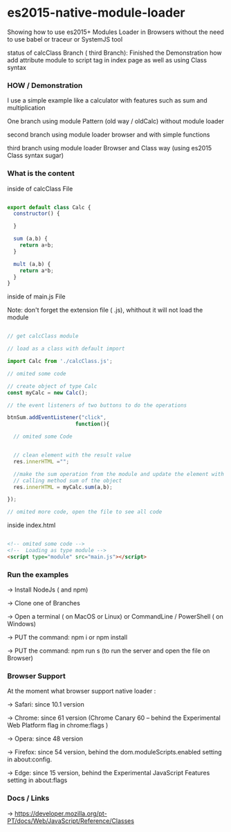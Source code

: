 # es2015-native-module-loader

Showing how to use es2015+ Modules Loader in Browsers without the need to use babel or traceur or SystemJS tool

status of calcClass Branch ( third Branch): Finished the Demonstration how add attribute module to script tag in index page as well as using Class syntax

### HOW /  Demonstration


I use a simple example like a calculator with features such as sum and multiplication

One branch using module Pattern (old way / oldCalc) without module loader

second branch using module loader browser and with simple functions

third branch using module loader Browser and Class way (using es2015 Class syntax sugar)

### What is the content

inside of calcClass File


``` JavaScript

export default class Calc {
  constructor() {

  }

  sum (a,b) {
    return a+b;
  }

  mult (a,b) {
    return a*b;
  }
}

```

inside of main.js File

Note: don't forget the extension file ( .js), whithout it will not load the module

``` JavaScript

// get calcClass module

// load as a class with default import

import Calc from './calcClass.js';

// omited some code

// create object of type Calc
const myCalc = new Calc();

// the event listeners of two buttons to do the operations

btnSum.addEventListener("click",
                      function(){

  // omited some Code


  // clean element with the result value
  res.innerHTML ="";

  //make the sum operation from the module and update the element with the result
  // calling method sum of the object
  res.innerHTML = myCalc.sum(a,b);

});

// omited more code, open the file to see all code

```

inside index.html

``` HTML

<!-- omited some code -->
<!--  Loading as type module -->
<script type="module" src="main.js"></script>

```


### Run the examples


-> Install NodeJs ( and npm)

-> Clone one of Branches

-> Open a terminal ( on MacOS or Linux) or CommandLine / PowerShell ( on Windows)

-> PUT the command: npm i or npm install

-> PUT the command: npm run s (to run the server and open the file on Browser)


### Browser Support

At the moment what browser support native loader :

-> Safari: since 10.1 version

-> Chrome: since 61 version (Chrome Canary 60 – behind the Experimental Web Platform flag in chrome:flags )

-> Opera: since 48  version

-> Firefox: since 54 version, behind the dom.moduleScripts.enabled setting in about:config.

-> Edge: since 15 version, behind the Experimental JavaScript Features setting in about:flags


### Docs / Links

-> https://developer.mozilla.org/pt-PT/docs/Web/JavaScript/Reference/Classes
